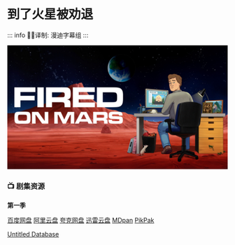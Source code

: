 # 到了火星被劝退

::: info
✍🏻译制: 漫迪字幕组
:::

![IMG_5784.jpeg](IMG_5784.jpeg)

### 📺 剧集资源

**第一季**

[百度网盘](https://pan.baidu.com/s/1_hbolNgsLYP54R9wecLxDA?pwd=brmi) [阿里云盘](https://www.alipan.com/s/cfbWo26ExPn) [夸克网盘](https://pan.quark.cn/s/050a403bd7e1) [迅雷云盘](https://pan.xunlei.com/s/VNnh8FPw95sz6Xth82u_CocnA1?pwd=pv8s#) [MDpan](https://pan.mdsub.top/zh-CN/%E5%88%B0%E4%BA%86%E7%81%AB%E6%98%9F%E8%A2%AB%E5%8A%9D%E9%80%80/S1/) [PikPak](https://mypikpak.com/s/VNmWa_RHmCE_NoqgzYSNi5zFo1) 

[Untitled Database](Untitled%20Database%20976252b030ae487c8160a0da67077755.csv)